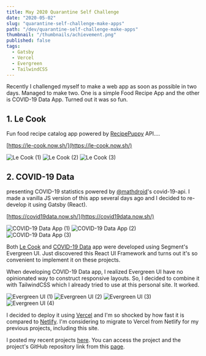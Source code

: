 ```yaml
---
title: May 2020 Quarantine Self Challenge
date: "2020-05-02"
slug: "quarantine-self-challenge-make-apps"
path: "/dev/quarantine-self-challenge-make-apps"
thumbnail: "/thumbnails/achievement.png"
published: false
tags: 
  - Gatsby
  - Vercel
  - Evergreen
  - TailwindCSS
---
```

Recently I challenged myself to make a web app as soon as possible in two days. Managed to make two. One is a simple Food Recipe App and the other is COVID-19 Data App.
Turned out it was so fun.

## 1. Le Cook
Fun food recipe catalog app powered by [RecipePuppy](https://recipepuppy.com) API....

[https://le-cook.now.sh/](https://le-cook.now.sh/)

![Le Cook (1)](https://sznm.dev/images/2020-05-02-self-challenge/le-cook_1.jpg)
![Le Cook (2)](https://sznm.dev/images/2020-05-02-self-challenge/le-cook_2.jpg)
![Le Cook (3)](https://sznm.dev/images/2020-05-02-self-challenge/le-cook_3.jpg)

## 2. COVID-19 Data 
presenting COVID-19 statistics powered by [@mathdroid](https://github.com/mathdroid/covid-19-api/)'s covid-19-api. 
I made a vanilla JS version of this app several days ago and I decided to re-develop it using Gatsby (React).

[https://covid19data.now.sh/](https://covid19data.now.sh/)

![COVID-19 Data App (1)](https://sznm.dev/images/2020-05-02-self-challenge/covid19data_1.jpg)
![COVID-19 Data App (2)](https://sznm.dev/images/2020-05-02-self-challenge/covid19data_2.jpg)
![COVID-19 Data App (3)](https://sznm.dev/images/2020-05-02-self-challenge/covid19data_3.jpg)

Both [Le Cook](https://le-cook.now.sh/) and [COVID-19 Data](https://covid19data.now.sh/) app were developed using Segment's Evergreen UI. Just discovered this React UI Framework and turns out it's so convenient to implement it on these projects.

When developing COVID-19 Data app, I realized Evergreen UI have no opinionated way to construct responsive layouts. So, I decided to combine it with TailwindCSS which I already tried to use at this personal site. It worked.

![Evergreen UI (1)](https://sznm.dev/images/2020-05-02-self-challenge/evergreen-ui_1.jpg)
![Evergreen UI (2)](https://sznm.dev/images/2020-05-02-self-challenge/evergreen-ui_2.jpg)
![Evergreen UI (3)](https://sznm.dev/images/2020-05-02-self-challenge/evergreen-ui_3.jpg)
![Evergreen UI (4)](https://sznm.dev/images/2020-05-02-self-challenge/evergreen-ui_4.jpg)

I decided to deploy it using [Vercel](https://vercel.com) and I'm so shocked by how fast it is compared to [Netlify](https://netlify.com). I'm considering to migrate to Vercel from Netlify for my previous projects, including this site.

I posted my recent projects [here](https://sznm.dev/projects).
You can access the project and the project's GitHub repository link from this [page](https://sznm.dev/projects). 